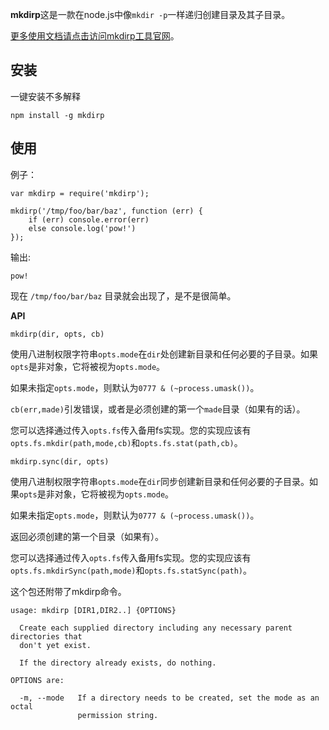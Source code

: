 **mkdirp**这是一款在node.js中像`mkdir -p`一样递归创建目录及其子目录。

[更多使用文档请点击访问mkdirp工具官网](https://www.npmjs.com/package/mkdirp)。

## 安装

一键安装不多解释

```
npm install -g mkdirp
```

## 使用

例子：

```
var mkdirp = require('mkdirp');
    
mkdirp('/tmp/foo/bar/baz', function (err) {
    if (err) console.error(err)
    else console.log('pow!')
});
```

输出:

```
pow!
```

现在 `/tmp/foo/bar/baz` 目录就会出现了，是不是很简单。

**API**

```
mkdirp(dir, opts, cb)
```

使用八进制权限字符串`opts.mode`在`dir`处创建新目录和任何必要的子目录。如果`opts`是非对象，它将被视为`opts.mode`。

如果未指定`opts.mode`，则默认为`0777 & (~process.umask())`。

`cb(err,made)`引发错误，或者是必须创建的第一个`made`目录（如果有的话）。

您可以选择通过传入`opts.fs`传入备用fs实现。您的实现应该有`opts.fs.mkdir(path,mode,cb)`和`opts.fs.stat(path,cb)`。

```
mkdirp.sync(dir, opts)
```

使用八进制权限字符串`opts.mode`在`dir`同步创建新目录和任何必要的子目录。如果`opts`是非对象，它将被视为`opts.mode`。

如果未指定`opts.mode`，则默认为`0777 & (~process.umask())`。

返回必须创建的第一个目录（如果有）。

您可以选择通过传入`opts.fs`传入备用fs实现。您的实现应该有`opts.fs.mkdirSync(path,mode)`和`opts.fs.statSync(path)`。

这个包还附带了mkdirp命令。

```
usage: mkdirp [DIR1,DIR2..] {OPTIONS}

  Create each supplied directory including any necessary parent directories that
  don't yet exist.
  
  If the directory already exists, do nothing.

OPTIONS are:

  -m, --mode   If a directory needs to be created, set the mode as an octal
               permission string.
```
